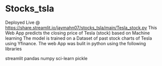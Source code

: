 # Stocks_tsla

Deployed Live @ https://share.streamlit.io/jaymahn07/stocks_tsla/main/Tesla_stock.py
This Web App predicts the closing price of Tesla (stock) based on Machine learning The model is trained on a Dataset of past stock charts of Tesla using Yfinance. The web App was bulit in python using the following libraries

streamlit pandas numpy sci-learn pickle 
